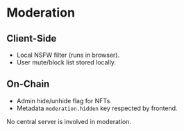 
# Moderation

## Client-Side
- Local NSFW filter (runs in browser).
- User mute/block list stored locally.

## On-Chain
- Admin hide/unhide flag for NFTs.
- Metadata `moderation.hidden` key respected by frontend.

No central server is involved in moderation.
